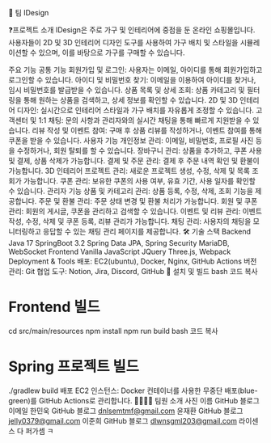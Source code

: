 🙌 팀 IDesign


❓프로젝트 소개
IDesign은 주로 가구 및 인테리어에 중점을 둔 온라인 쇼핑몰입니다. 사용자들이 2D 및 3D 인테리어 디자인 도구를 사용하여 가구 배치 및 스타일을 시뮬레이션할 수 있으며, 이를 바탕으로 가구를 구매할 수 있습니다.

주요 기능
공통 기능
회원가입 및 로그인: 사용자는 이메일, 아이디를 통해 회원가입하고 로그인할 수 있습니다.
아이디 및 비밀번호 찾기: 이메일을 이용하여 아이디를 찾거나, 임시 비밀번호를 발급받을 수 있습니다.
상품 목록 및 상세 조회: 상품 카테고리 및 필터링을 통해 원하는 상품을 검색하고, 상세 정보를 확인할 수 있습니다.
2D 및 3D 인테리어 디자인: 실시간으로 인테리어 스타일과 가구 배치를 자유롭게 조정할 수 있습니다.
고객센터 및 1:1 채팅: 문의 사항과 관리자와의 실시간 채팅을 통해 빠르게 지원받을 수 있습니다.
리뷰 작성 및 이벤트 참여: 구매 후 상품 리뷰를 작성하거나, 이벤트 참여를 통해 쿠폰을 받을 수 있습니다.
사용자 기능
개인정보 관리: 이메일, 비밀번호, 프로필 사진 등을 수정하거나, 회원 탈퇴를 할 수 있습니다.
장바구니 관리: 상품을 추가하고, 쿠폰 사용 및 결제, 상품 삭제가 가능합니다.
결제 및 주문 관리: 결제 후 주문 내역 확인 및 환불이 가능합니다.
3D 인테리어 프로젝트 관리: 새로운 프로젝트 생성, 수정, 삭제 및 목록 조회가 가능합니다.
쿠폰 관리: 보유한 쿠폰의 사용 여부, 유효 기간, 사용 일자를 확인할 수 있습니다.
관리자 기능
상품 및 카테고리 관리: 상품 등록, 수정, 삭제, 조회 기능을 제공합니다.
주문 및 환불 관리: 주문 상태 변경 및 환불 처리가 가능합니다.
회원 및 쿠폰 관리: 회원의 게시글, 쿠폰을 관리하고 검색할 수 있습니다.
이벤트 및 리뷰 관리: 이벤트 작성, 수정, 삭제 및 쿠폰 등록, 리뷰 관리가 가능합니다.
채팅 관리: 사용자의 채팅을 모니터링하고 응답할 수 있는 채팅 관리 페이지를 제공합니다.
🛠️ 기술 스택
Backend
Java 17
SpringBoot 3.2
Spring Data JPA, Spring Security
MariaDB, WebSocket
Frontend
Vanilla JavaScript
JQuery
Three.js, Webpack
Deployment & Tools
배포: EC2(ubuntu), Docker, Nginx, GitHub Actions
버전 관리: Git
협업 도구: Notion, Jira, Discord, GitHub
🚀 설치 및 빌드
bash
코드 복사
# Frontend 빌드
cd src/main/resources
npm install
npm run build
bash
코드 복사
# Spring 프로젝트 빌드
./gradlew build
배포
EC2 인스턴스: Docker 컨테이너를 사용한 무중단 배포(blue-green)를 GitHub Actions로 관리합니다.
👨‍👩‍👧‍👦 팀원 소개
사진	이름	GitHub	블로그	이메일
	한민욱	GitHub	블로그	dnlsemtmf@gmail.com
	윤재환	GitHub	블로그	jelly0379@gmail.com
	이준희	GitHub	블로그	dlwnsgml203@gmail.com
라이센스
다 퍼가셈 ㅋ

